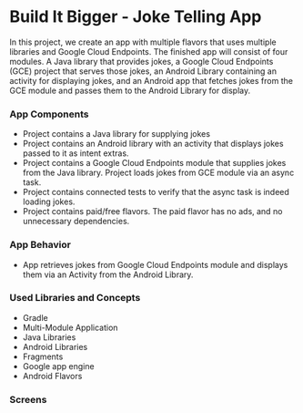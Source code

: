 # Build It Bigger - Joke Telling App

In this project, we create an app with multiple flavors that uses
multiple libraries and Google Cloud Endpoints. The finished app will consist
of four modules. A Java library that provides jokes, a Google Cloud Endpoints
(GCE) project that serves those jokes, an Android Library containing an
activity for displaying jokes, and an Android app that fetches jokes from the
GCE module and passes them to the Android Library for display.

### App Components

* Project contains a Java library for supplying jokes
* Project contains an Android library with an activity that displays jokes passed to it as intent extras.
* Project contains a Google Cloud Endpoints module that supplies jokes from the Java library. Project loads jokes from GCE module via an async task.
* Project contains connected tests to verify that the async task is indeed loading jokes.
* Project contains paid/free flavors. The paid flavor has no ads, and no unnecessary dependencies.

### App Behavior

* App retrieves jokes from Google Cloud Endpoints module and displays them via an Activity from the Android Library.

### Used Libraries and Concepts

* Gradle
* Multi-Module Application
* Java Libraries
* Android Libraries
* Fragments
* Google app engine
* Android Flavors

### Screens




